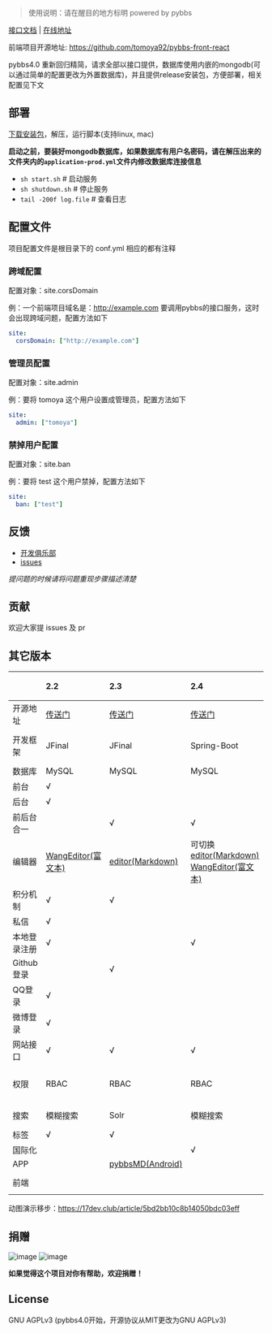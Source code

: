 > 使用说明：请在醒目的地方标明 powered by pybbs

[接口文档](https://github.com/tomoya92/pybbs/blob/master/api.md) | [在线地址](https://dev.yiiu.co/)

前端项目开源地址: https://github.com/tomoya92/pybbs-front-react

pybbs4.0 重新回归精简，请求全部以接口提供，数据库使用内嵌的mongodb(可以通过简单的配置更改为外置数据库)，并且提供release安装包，方便部署，相关配置见下文

## 部署

[下载安装包](https://github.com/tomoya92/pybbs/releases)，解压，运行脚本(支持linux, mac)

**启动之前，要装好mongodb数据库，如果数据库有用户名密码，请在解压出来的文件夹内的`application-prod.yml`文件内修改数据库连接信息**

- `sh start.sh`         # 启动服务
- `sh shutdown.sh`      # 停止服务
- `tail -200f log.file` # 查看日志

## 配置文件

项目配置文件是根目录下的 conf.yml 相应的都有注释

### 跨域配置

配置对象：site.corsDomain

例：一个前端项目域名是：http://example.com 要调用pybbs的接口服务，这时会出现跨域问题，配置方法如下

```yml
site:
  corsDomain: ["http://example.com"]
```

### 管理员配置

配置对象：site.admin

例：要将 tomoya 这个用户设置成管理员，配置方法如下

```yml
site:
  admin: ["tomoya"]
```

### 禁掉用户配置

配置对象：site.ban

例：要将 test 这个用户禁掉，配置方法如下

```yml
site:
  ban: ["test"]
```

## 反馈

- [开发俱乐部](https://17dev.club/)
- [issues](https://github.com/tomoya92/pybbs/issues)

*提问题的时候请将问题重现步骤描述清楚*

## 贡献

欢迎大家提 issues 及 pr

## 其它版本

|              | 2.2                                                                 | 2.3                                                     | 2.4                                                                                                                              | 2.6                                                   | 2.6.1 | 3.0                                                                 | master(这个版本是纯接口的)                                                   |
|:-------------|:--------------------------------------------------------------------|:--------------------------------------------------------|:---------------------------------------------------------------------------------------------------------------------------------|:------------------------------------------------------|:-----------------------------------------|:--------------------------------------------------------------------|:-----------------------------------------------------------------------------|
| 开源地址     | [传送门](https://github.com/tomoya92/pybbs/tree/v2.2)               | [传送门](https://github.com/tomoya92/pybbs/tree/v2.3)   | [传送门](https://github.com/tomoya92/pybbs/tree/v2.4)                                                                            | [传送门](https://github.com/tomoya92/pybbs/tree/v2.6) |                                          | [传送门](https://github.com/tomoya92/pybbs/tree/3.0)                | | [传送门](https://github.com/tomoya92/pybbs)                                |
| 开发框架     | JFinal                                                              | JFinal                                                  | Spring-Boot                                                                                                                      | Spring-Boot                                           |                                          | Spring-Boot，MyBatis                                                | Spring-Boot                                                                  |
| 数据库       | MySQL                                                               | MySQL                                                   | MySQL                                                                                                                            | MySQL                                                 |                                          | MySQL                                                               | MongoDB                                                                      |
| 前台         | &radic;                                                             |                                                         |                                                                                                                                  |                                                       |                                          | &radic;                                                             |                                                                              |
| 后台         | &radic;                                                             |                                                         |                                                                                                                                  |                                                       |                                          | &radic;                                                             |                                                                              |
| 前后台合一   |                                                                     | &radic;                                                 | &radic;                                                                                                                          | &radic;                                               |                                          |                                                                     |                                                                              |
| 编辑器       | [WangEditor(富文本)](https://github.com/wangfupeng1988/wangEditor/) | [editor(Markdown)](https://github.com/lepture/editor)   | 可切换 [editor(Markdown)](https://github.com/lepture/editor) [WangEditor(富文本)](https://github.com/wangfupeng1988/wangEditor/) | [pyeditor](https://github.com/tomoya92/pyeditor)      |                                          | [WangEditor(富文本)](https://github.com/wangfupeng1988/wangEditor/) |                                                                              |
| 积分机制     | &radic;                                                             | &radic;                                                 |                                                                                                                                  | &radic;                                               |                                          | &radic;(这个版本叫声望)                                             | &radic;                                                                      |
| 私信         | &radic;                                                             |                                                         |                                                                                                                                  |                                                       |                                          |                                                                     |                                                                              |
| 本地登录注册 | &radic;                                                             |                                                         | &radic;                                                                                                                          | &radic;                                               |                                          | &radic;                                                             | &radic;                                                                      |
| Github登录   |                                                                     | &radic;                                                 |                                                                                                                                  |                                                       |                                          | &radic;                                                             |                                                                              |
| QQ登录       | &radic;                                                             |                                                         |                                                                                                                                  |                                                       |                                          |                                                                     |                                                                              |
| 微博登录     | &radic;                                                             |                                                         |                                                                                                                                  |                                                       |                                          |                                                                     |                                                                              |
| 网站接口     | &radic;                                                             | &radic;                                                 | &radic;                                                                                                                          | &radic;                                               |                                          | &radic;                                                             | &radic;                                                                      |
| 权限         | RBAC                                                                | RBAC                                                    | RBAC                                                                                                                             | RBAC                                                  |                                          | RBAC                                                                | 通过配置用户名增加一些额外功能                                               |
| 搜索         | 模糊搜索                                                            | Solr                                                    | 模糊搜索                                                                                                                         | Hibernate-Search                                      |                                          | Elasticsearch                                                       |                                                                              |
| 标签         | &radic;                                                             | &radic;                                                 |                                                                                                                                  | &radic;                                               |                                          | &radic;                                                             |                                                                              |
| 国际化       |                                                                     |                                                         | &radic;                                                                                                                          |                                                       |                                          |                                                                     |                                                                              |
| APP          |                                                                     | [pybbsMD(Android)](https://github.com/tomoya92/pybbsMD) |                                                                                                                                  |                                                       |                                          |                                                                     |                                                                              |
| 前端         |                                                                     |                                                         |                                                                                                                                  |                                                       |                                          |                                                                     | [pybbs-front-react(React.js)](https://github.com/tomoya92/pybbs-front-react) |

动图演示移步：https://17dev.club/article/5bd2bb10c8b14050bdc03eff

## 捐赠

![image](https://cloud.githubusercontent.com/assets/6915570/18000010/9283d530-6bae-11e6-8c34-cd27060b9074.png)
![image](https://cloud.githubusercontent.com/assets/6915570/17999995/7c2a4db4-6bae-11e6-891c-4b6bc4f00f4b.png)

**如果觉得这个项目对你有帮助，欢迎捐赠！**

## License

GNU AGPLv3 (pybbs4.0开始，开源协议从MIT更改为GNU AGPLv3)
